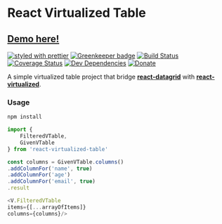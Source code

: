 # React Virtualized Table
[Demo here!](http://matteoterrinoni.it/react-virtualized-table-demo/ "Demo here!")
---
[![styled with prettier](https://img.shields.io/badge/styled_with-prettier-ff69b4.svg)](https://github.com/prettier/prettier)
[![Greenkeeper badge](https://badges.greenkeeper.io/matteoterrinoni/react-virtualized-table.svg)](https://greenkeeper.io/)
[![Build Status](https://travis-ci.org/matteoterrinoni/react-virtualized-table.svg?branch=master)](https://travis-ci.org/matteoterrinoni/react-virtualized-table)
[![Coverage Status](https://coveralls.io/repos/github/matteoterrinoni/react-virtualized-table/badge.svg?branch=master)](https://coveralls.io/github/matteoterrinoni/react-virtualized-table?branch=master)
[![Dev Dependencies](https://david-dm.org/matteoterrinoni/react-virtualized-table/dev-status.svg)](https://david-dm.org/alexjoverm/typescript-library-starter?type=dev)
[![Donate](https://img.shields.io/badge/donate-paypal-blue.svg)](https://www.paypal.me/matteoterrinoni)

A simple virtualized table project that bridge **[react-datagrid](https://www.npmjs.com/package/react-datagrid)** with **[react-virtualized](https://github.com/bvaughn/react-virtualized)**.

### Usage

```bash
npm install
```

```javascript
import {
	FilteredVTable,
	GivenVTable
} from 'react-virtualized-table'

const columns = GivenVTable.columns()
.addColumnFor('name', true)
.addColumnFor('age')
.addColumnFor('email', true)
.result

<V.FilteredVTable
items={[...arrayOfItems]}
columns={columns}/>

```
